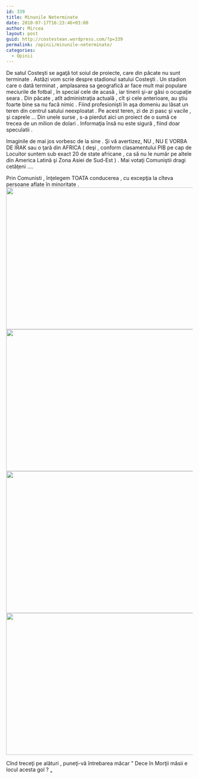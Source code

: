```yaml
---
id: 339
title: Minunile Neterminate
date: 2010-07-17T16:23:46+03:00
author: Mircea
layout: post
guid: http://costestean.wordpress.com/?p=339
permalink: /opinii/minunile-neterminate/
categories:
  - Opinii
---
```

De satul Costeşti se agaţă tot soiul de proiecte, care din păcate nu sunt terminate . Astăzi vom scrie despre stadionul satului Costeşti . Un stadion care o dată terminat , amplasarea sa geografică ar face mult mai populare meciurile de fotbal , în special cele de acasă , iar tinerii şi-ar găsi o ocupaţie seara . Din păcate , atît administraţia actuală , cît şi cele anterioare, au ştiu foarte bine sa nu facă nimic . Fiind profesionişti în aşa domeniu au lăsat un teren din centrul satului neexploatat . Pe acest teren, zi de zi pasc şi vacile , şi caprele &#8230; Din unele surse , s-a pierdut aici un proiect de o sumă ce trecea de un milion de dolari . Informaţia însă nu este sigură , fiind doar speculatii .

Imaginile de mai jos vorbesc de la sine . Şi vă avertizez, NU , NU E VORBA DE IRAK sau o ţară din AFRICA ( deşi , conform clasamentului PIB pe cap de Locuitor suntem sub exact 20 de state africane , ca să nu le număr pe altele din America Latină şi Zona Asiei de Sud-Est ) . Mai votaţi Comuniştii dragi cetăţeni &#8230;.

Prin Comunisti , înţelegem TOATA conducerea , cu excepţia la cîteva persoane aflate în minoritate .  
<a href="http://costestean.wordpress.com/2010/07/17/minunile-neterminate/image062/" rel="attachment wp-att-340"><img class="aligncenter size-full wp-image-340" title="Image062" src="http://costestean.files.wordpress.com/2010/07/image062.jpg" alt="" width="510" height="382" srcset="/costestitv/wp-content/uploads//2010/07/image062.jpg 640w, /costestitv/wp-content/uploads//2010/07/image062-300x225.jpg 300w, /costestitv/wp-content/uploads//2010/07/image062-624x468.jpg 624w" sizes="(max-width: 510px) 100vw, 510px" /></a>  
<a href="http://costestean.wordpress.com/2010/07/17/minunile-neterminate/image204/" rel="attachment wp-att-341"><img class="aligncenter size-full wp-image-341" title="Image204" src="http://costestean.files.wordpress.com/2010/07/image204.jpg" alt="" width="510" height="382" srcset="/costestitv/wp-content/uploads//2010/07/image204.jpg 640w, /costestitv/wp-content/uploads//2010/07/image204-300x225.jpg 300w, /costestitv/wp-content/uploads//2010/07/image204-624x468.jpg 624w" sizes="(max-width: 510px) 100vw, 510px" /></a>  
<a href="http://costestean.wordpress.com/2010/07/17/minunile-neterminate/image205/" rel="attachment wp-att-342"><img class="aligncenter size-full wp-image-342" title="Image205" src="http://costestean.files.wordpress.com/2010/07/image205.jpg" alt="" width="510" height="382" srcset="/costestitv/wp-content/uploads//2010/07/image205.jpg 640w, /costestitv/wp-content/uploads//2010/07/image205-300x225.jpg 300w, /costestitv/wp-content/uploads//2010/07/image205-624x468.jpg 624w" sizes="(max-width: 510px) 100vw, 510px" /></a>  
<a href="http://costestean.wordpress.com/2010/07/17/minunile-neterminate/image206/" rel="attachment wp-att-343"><img class="aligncenter size-full wp-image-343" title="Image206" src="http://costestean.files.wordpress.com/2010/07/image206.jpg" alt="" width="510" height="382" srcset="/costestitv/wp-content/uploads//2010/07/image206.jpg 640w, /costestitv/wp-content/uploads//2010/07/image206-300x225.jpg 300w, /costestitv/wp-content/uploads//2010/07/image206-624x468.jpg 624w" sizes="(max-width: 510px) 100vw, 510px" /></a>

Cînd treceţi pe alături , puneţi-vă întrebarea măcar &#8221; Dece în Morţii măsii e locul acesta gol ? &#8222;